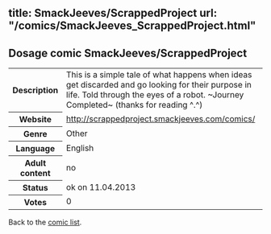 title: SmackJeeves/ScrappedProject
url: "/comics/SmackJeeves_ScrappedProject.html"
---
Dosage comic SmackJeeves/ScrappedProject
-----------------------------------------

<table class="comicinfo">
<tr>
<th>Description</th><td>This is a simple tale of what happens when ideas get discarded and go looking for their purpose in life. Told through the eyes of a robot. ~Journey Completed~ (thanks for reading ^.^)</td>
</tr>
<tr>
<th>Website</th><td><a href="http://scrappedproject.smackjeeves.com/comics/">http://scrappedproject.smackjeeves.com/comics/</a></td>
</tr>
<tr>
<th>Genre</th><td>Other</td>
</tr>
<tr>
<th>Language</th><td>English</td>
</tr>
<tr>
<th>Adult content</th><td>no</td>
</tr>
<tr>
<th>Status</th><td>ok on 11.04.2013</td>
</tr>
<tr>
<th>Votes</th><td>0</div></td>
</tr>
</table>

Back to the [comic list](../comic-index.html).
